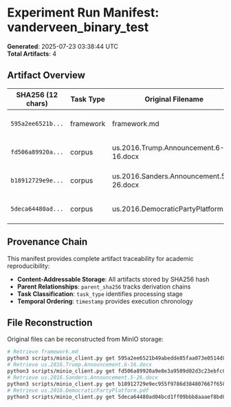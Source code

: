# Experiment Run Manifest: vanderveen_binary_test

**Generated**: 2025-07-23 03:38:44 UTC  
**Total Artifacts**: 4

## Artifact Overview

| SHA256 (12 chars) | Task Type | Original Filename | Timestamp |
|-------------------|-----------|-------------------|-----------|
| `595a2ee6521b...` | framework | framework.md | 2025-07-23 03:38:44 |
| `fd506a89920a...` | corpus | us.2016.Trump.Announcement.6-16.docx | 2025-07-23 03:38:44 |
| `b18912729e9e...` | corpus | us.2016.Sanders.Announcement.5-26.docx | 2025-07-23 03:38:44 |
| `5deca64480ad...` | corpus | us.2016.DemocraticPartyPlatform.pdf | 2025-07-23 03:38:44 |

## Provenance Chain

This manifest provides complete artifact traceability for academic reproducibility:

- **Content-Addressable Storage**: All artifacts stored by SHA256 hash
- **Parent Relationships**: `parent_sha256` tracks derivation chains
- **Task Classification**: `task_type` identifies processing stage
- **Temporal Ordering**: `timestamp` provides execution chronology

## File Reconstruction

Original files can be reconstructed from MinIO storage:

```bash
# Retrieve framework.md
python3 scripts/minio_client.py get 595a2ee6521b49abedde85faa073e0514d8f18c7da108b28b611f9c8de16c2a3 framework.md
# Retrieve us.2016.Trump.Announcement.6-16.docx
python3 scripts/minio_client.py get fd506a89920a9e8e3a9509d02d3c23ebfc0bf70cd4273784fae44d29b2609c33 us.2016.Trump.Announcement.6-16.docx
# Retrieve us.2016.Sanders.Announcement.5-26.docx
python3 scripts/minio_client.py get b18912729e9ec955f9786d384807667f6589c8e3d6003cb7dd144ea5577537d4 us.2016.Sanders.Announcement.5-26.docx
# Retrieve us.2016.DemocraticPartyPlatform.pdf
python3 scripts/minio_client.py get 5deca64480ad04bcd1ff09bbb8aaaef8bd05a2c6084bd7e9289995be42085a0f us.2016.DemocraticPartyPlatform.pdf
```
